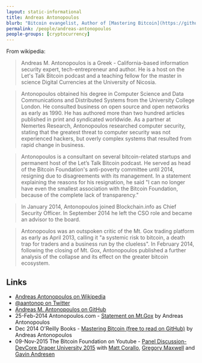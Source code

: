 ```yaml
---
layout: static-informational
title: Andreas Antonopoulos
blurb: "Bitcoin evangelist, Author of [Mastering Bitcoin](https://github.com/bitcoinbook/bitcoinbook)"
permalink: /people/andreas-antonopoulos
people-groups: [cryptocurrency]
---
```


From wikipedia:

> Andreas M. Antonopoulos is a Greek - California-based information security expert, tech-entrepreneur and author. He is a host on the Let's Talk Bitcoin podcast and a teaching fellow for the master in science Digital Currencies at the University of Nicosia.

> Antonopoulos obtained his degree in Computer Science and Data Communications and Distributed Systems from the University College London. He consulted business on open source and open networks as early as 1990. He has authored more than two hundred articles published in print and syndicated worldwide. As a partner at Nemertes Research, Antonopoulos researched computer security, stating that the greatest threat to computer security was not experienced hackers, but overly complex systems that resulted from rapid change in business.

> Antonopoulos is a consultant on several bitcoin-related startups and permanent host of the Let’s Talk Bitcoin podcast. He served as head of the Bitcoin Foundation's anti-poverty committee until 2014, resigning due to disagreements with its management. In a statement explaining the reasons for his resignation, he said "I can no longer have even the smallest association with the Bitcoin Foundation, because of the complete lack of transparency."

> In January 2014, Antonopoulos joined Blockchain.info as Chief Security Officer. In September 2014 he left the CSO role and became an advisor to the board.

> Antonopoulos was an outspoken critic of the Mt. Gox trading platform as early as April 2013, calling it "a systemic risk to bitcoin, a death trap for traders and a business run by the clueless". In February 2014, following the closing of Mt. Gox, Antonopoulos published a further analysis of the collapse and its effect on the greater bitcoin ecosystem.

## Links

* [Andreas Antonopoulos on Wikipedia](https://en.wikipedia.org/wiki/Andreas_Antonopoulos)
* [@aantonop on Twitter](https://twitter.com/aantonop)
* [Andreas M. Antonopoulos on GitHub](https://github.com/aantonop)
* 25-Feb-2014 Antonopoulos.com - [Statement on Mt.Gox](https://antonopoulos.com/statement-on-mt-gox/) by Andreas Antonopoulos
* Dec 2014 O'Reilly Books - [Mastering Bitcoin (free to read on GitHub)](https://github.com/bitcoinbook/bitcoinbook) by Andreas Antonopoulos
* 09-Nov-2015 The Bitcoin Foundation on Youtube - [Panel Discussion-DevCore Draper University 2015](https://www.youtube.com/watch?v=0iQSRGT3nfE) with [Matt Corallo](/people/matt-corallo), [Gregory Maxwell](/people/gregory-maxwell) and [Gavin Andresen](/people/gavin-andresen)
